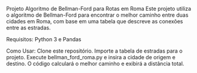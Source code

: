 Projeto Algoritmo de Bellman-Ford para Rotas em Roma
Este projeto utiliza o algoritmo de Bellman-Ford para encontrar o melhor caminho entre duas cidades em Roma, com base em uma tabela que descreve as conexões entre as estradas.

Requisitos:
Python 3 e
Pandas

Como Usar:
Clone este repositório.
Importe a tabela de estradas para o projeto.
Execute bellman_ford_roma.py e insira a cidade de origem e destino.
O código calculará o melhor caminho e exibirá a distância total.
